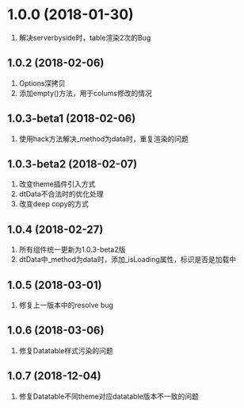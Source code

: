 <a name="1.0.0"></a>
# 1.0.0 (2018-01-30)
1. 解决serverbyside时，table渲染2次的Bug


<a name="1.0.2"></a>
## 1.0.2 (2018-02-06)
1. Options深拷贝
2. 添加empty()方法，用于colums修改的情况


<a name="1.0.3-beta1"></a>
## 1.0.3-beta1 (2018-02-06)
1. 使用hack方法解决_method为data时，重复渲染的问题

<a name="1.0.3-beta2"></a>
## 1.0.3-beta2 (2018-02-07)
1. 改变theme插件引入方式
2. dtData不合法时的优化处理
3. 改变deep copy的方式

<a name="1.0.4"></a>
## 1.0.4 (2018-02-27)
1. 所有组件统一更新为1.0.3-beta2版
2. dtData中_method为data时，添加_isLoading属性，标识是否是加载中

<a name="1.0.5"></a>
## 1.0.5 (2018-03-01)
1. 修复上一版本中的resolve bug

<a name="1.0.6"></a>
## 1.0.6 (2018-03-06)
1. 修复Datatable样式污染的问题

<a name="1.0.7"></a>
## 1.0.7 (2018-12-04)
1. 修复Datatable不同theme对应datatable版本不一致的问题
